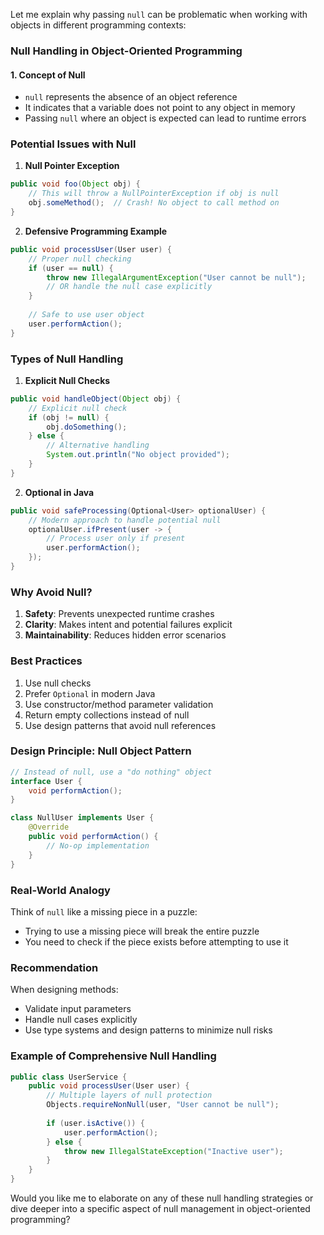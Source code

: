 Let me explain why passing `null` can be problematic when working with objects in different programming contexts:

### Null Handling in Object-Oriented Programming

#### 1. Concept of Null
- `null` represents the absence of an object reference
- It indicates that a variable does not point to any object in memory
- Passing `null` where an object is expected can lead to runtime errors

### Potential Issues with Null

1. **Null Pointer Exception**
```java
public void foo(Object obj) {
    // This will throw a NullPointerException if obj is null
    obj.someMethod();  // Crash! No object to call method on
}
```

2. **Defensive Programming Example**
```java
public void processUser(User user) {
    // Proper null checking
    if (user == null) {
        throw new IllegalArgumentException("User cannot be null");
        // OR handle the null case explicitly
    }
    
    // Safe to use user object
    user.performAction();
}
```

### Types of Null Handling

1. **Explicit Null Checks**
```java
public void handleObject(Object obj) {
    // Explicit null check
    if (obj != null) {
        obj.doSomething();
    } else {
        // Alternative handling
        System.out.println("No object provided");
    }
}
```

2. **Optional in Java**
```java
public void safeProcessing(Optional<User> optionalUser) {
    // Modern approach to handle potential null
    optionalUser.ifPresent(user -> {
        // Process user only if present
        user.performAction();
    });
}
```

### Why Avoid Null?

1. **Safety**: Prevents unexpected runtime crashes
2. **Clarity**: Makes intent and potential failures explicit
3. **Maintainability**: Reduces hidden error scenarios

### Best Practices

1. Use null checks
2. Prefer `Optional` in modern Java
3. Use constructor/method parameter validation
4. Return empty collections instead of null
5. Use design patterns that avoid null references

### Design Principle: Null Object Pattern
```java
// Instead of null, use a "do nothing" object
interface User {
    void performAction();
}

class NullUser implements User {
    @Override
    public void performAction() {
        // No-op implementation
    }
}
```

### Real-World Analogy

Think of `null` like a missing piece in a puzzle:
- Trying to use a missing piece will break the entire puzzle
- You need to check if the piece exists before attempting to use it

### Recommendation

When designing methods:
- Validate input parameters
- Handle null cases explicitly
- Use type systems and design patterns to minimize null risks

### Example of Comprehensive Null Handling
```java
public class UserService {
    public void processUser(User user) {
        // Multiple layers of null protection
        Objects.requireNonNull(user, "User cannot be null");
        
        if (user.isActive()) {
            user.performAction();
        } else {
            throw new IllegalStateException("Inactive user");
        }
    }
}
```

Would you like me to elaborate on any of these null handling strategies or dive deeper into a specific aspect of null management in object-oriented programming?